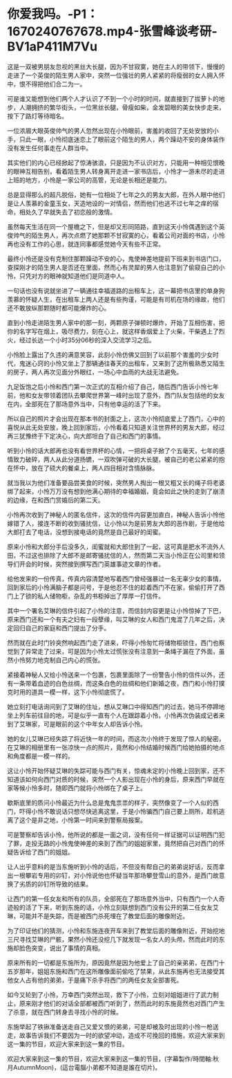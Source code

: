 # 你爱我吗。-P1：1670240767678.mp4-张雪峰谈考研-BV1aP411M7Vu

这是一双被男朋友忽视的黑丝大长腿，因为不甘寂寞，她在主人的带领下，慢慢的走进了一个英俊的陌生男人家中，突然一位强壮的男人紧紧的将瘦弱的女人拥入怀中，恨不得把他们合二为一。

可是谁又能想到他们两个人才认识了不到一个小时的时间，就直接到了拔萝卜的地步，人潮拥挤的繁华街头，一位黑丝长腿，骨瘦如柴，金发碧眼的美女快步走来，按下了路灯等待暗名。

一位浓眉大眼英俊帅气的男人忽然出现在小怜眼前，害羞的收回了无处安放的小手，只此一眼，小怜彻底迷恋上了眼前这个陌生的男人，两个躁动不安的身体装作没有发生任何事走在人群当中。

其实他们的内心已经掀起了惊涛骇浪，只是因为不认识对方，只能用一种相见恨晚的眼神互相告别，看着陌生男人转身离开走进一家书店后，小怜才一游未尽的走进上班的地方，小怜是一家公司的高管，无论是长相还是能力。

总是显得那么的超凡脱俗，她有一位相处了七年之久的男友大郎，在外人眼中他们是让人羡慕的金童玉女，天造地设的一对情侣，然而他们也逃不过七年之痒的宿命，相处久了早就失去了初恋般的激情。

虽然每天生活在同一个屋檐之下，但是却又形同陌路，直到这天小怜偶遇到这个英俊帅气的陌生男人，再次点燃了她那颗不甘寂寞的心，看着公司对面的书店，小怜再也没有工作的心思，就连同事都感觉她今天有些不正常。

最终小怜还是没有克制住那颗躁动不安的心，鬼使神差地提前下班来到书店门口，查探刚才的陌生男人是否还在里面，然而心有灵犀的男人也注意到了偷窥自己的小怜，只凭对方的眼神就知道他们是同道中人。

一句话也没有说就坐进了一辆通往幸福道路的出租车上，这一幕把书店里的单身狗羡慕的怀疑人生，在出租车上两人还是有些拘谨，可能是有司机在场的缘故，他们还不敢放纵那颗随时都可能爆炸的心。

直到小怜走进陌生男人家中的那一刻，两颗原子弹顿时爆炸，开始了互相伤害，把你的名字写在烟上，吸尽费力，刻在心上，就这样香烟爱上了火柴，干柴遇上了烈火，经过长达一个小时35分06秒的深入交流学习之后。

小怜脸上露出了久违的满意笑容，此刻小怜仿佛又回到了以前那个害羞的少女时代，鬼迷心窍的小怜又坐上了那辆通往春天的出租车，又来到了这所极熟悉又陌生的房子，两人再次见面分外眼红，一场心中血雨的大战无法避免。

九足饭饱之后小怜和西门第一次正式的互相介绍了自己，随后西门告诉小怜七年前，他和女友带领着团队去攀爬世界第一峰时出现了意外，西门队友包括他的女友在内，全部死在了那场意外当中，只有他幸运的活了下来。

所以自己的照片才会出现在那本书的封面之上，这次小怜彻底爱上了西门，心中的喜悦从此无处安放，晚上回到家后，小怜看着只知道关注世界杯的男友大郎，经过再三犹豫终于下定决心，向大郎坦白了自己和西门的事情。

听到小怜的话大郎再也没有看世界杯的心情，一把将桌子掀了个五毫天，七年的感情致力破碎，两人从此分道扬镳，一双吹弹可破的大长腿，被自己的老公紧紧的抱在怀中，放在了硕大的餐桌上，两人四目相对含情脉脉。

就当我以为他们准备要品尝美食的时候，突然男人掏出一根又粗又长的绳子将老婆绑了起来，小怜万万没有想到他满心期待的幸福婚姻，竟会如此之快的走到了崩溃的边缘，在和西门赏婚后的第二天。

小怜再次收到了神秘人的匿名信件，这次的信件内容更加直白，神秘人告诉小怜他嫁错了人，接连不断的收到骚扰信，让小怜以为是前男友大郎的恶作剧，于是他给大郎打去了电话，没想到接电话的竟然是自己最好的闺蜜。

原来小怜和大郎分手后没多久，闺蜜就和大郎住到了一起，这可真是肥水不流外人田，不过这也排除了大郎不是邮寄骚扰信的人，然而第二天当小怜正在公司里和领导们开会的时候，突然接到撰写西门英雄事迹文章的作者。

给他发来的一份传真，传真内容清楚地写着西门曾经强暴过一名无辜少女的事情，回到家后的小怜满脑子都是问号，于是他忍不住的趁着西门不在家，偷偷打开了西门上了锁的私人储物柜，杂乱的书柜掉出了厚厚一打信件。

其中一个署名艾琳的信件引起了小怜的注意，而信封内容更是让小怜惊掉了下巴，原来西门还和一个有夫之妇有一段孽缘，叫艾琳的女人和西门鬼混了几年之后，决定回归自己的家庭和西门提出了分手。

然而就在此时门铃突然响起西门走了进来，吓得小怜匆忙将储物柜锁住，西门也察觉到了异常走了过来，可是因为小怜太过慌张没有注意到一条绳子漏在了外面，虽然小怜努力地克制自己内心的慌张。

紧接着神秘人又给小怜送来一个包裹，包裹里面除了一份警告小怜的信件以外，还有一条带着血迹的白色丝绸，而这条白色的丝绸和他们新婚之夜，西门和小怜打撲克时用的道具一模一样，这下小怜彻底慌了。

她立刻打电话询问到了艾琳的住址，想从艾琳口中得知西门的过去，她马不停蹄地坐上列车前往目的地，可是似乎一直有个人在跟踪着小怜，小怜再次伪装成记者来到了艾琳家，可是眼前的这个中年女人却告诉小怜。

她的女儿艾琳已经失踪了将近快一年的时间，而这次小怜终于发现了惊人的秘密，在艾琳的相册里有一张凉快一点的照片，竟然和小怜结婚时候西门给她拍摄的地点和角度都是一模一样的。

这让小怜开始怀疑艾琳的失踪可能与西门有关，惊魂未定的小怜晚上回到家，还不知道该如何向西门对质的时候，突然一个人影出现在小怜的身后，原来西门早就在家等候小怜多时，随即西门就将小怜绑在了桌子上。

歇斯底里的质问小怜最近为什么总是鬼鬼祟祟的样子，突然像变了一个人似的西门，吓得小怜不敢说话只想尽快逃离这里，于是小怜骗西门自己要上厕所，趁机逃离了这个是非之地，小怜第一时间来到警察局报案。

可是警察却告诉小怜，他所说的都是一面之词，没有任何一样证据可以证明西门犯了罪，走投无路的小怜鬼使神差的来到了西门的姐姐家里，竟然把自己对西门的怀疑告诉给了西门的姐姐。

让人出乎意料的是当东施听到小怜的话后，不但没有帮自己的弟弟说好话，反而拿出一根攀岩专用的卯钉，对小怜说他也怀疑当年那场攀登雪山的意外，是西门故意换了劣质的卯钉所导致的结果。

让西门的第一任女友和所有的队员，全部死在了那场意外当中，只有西门一个人奇迹般的活了下来，听到东施的话，小怜立刻联想到西门没有公开的第二任女友艾琳，可能并不是失踪，而是被西门杀死埋在了教堂后面的雕像附近。

为了印证他们的猜测，小怜和东施连夜开车来到了教堂后面的雕像附近，开始挖地三尺寻找艾琳的尸骸，果然小怜还没挖几下就发现一名女人的头颅，然而此时的东施却脸色突变，说出了事情的真相。

原来所有的一切都是东施所为，原因竟然是因为他爱上了自己的亲弟弟，在西门十五岁那年，姐姐东施和西门在这所雕像面前偷吃了禁果，从此东施再也无法接受其他女人占有他的弟弟，于是痛下杀手将西门的两任女友全部害死。

如今又轮到了小怜，万幸西门突然出现，救下了小怜，立刻对姐姐进行了武力制止，原来刚才他们的对话全部都被西门听到了，然而此时的东施竟然也对西门产生了杀意，就在西门转身去寻找小怜的时候。

东施举起了铁锹准备送走自己又爱又恨的弟弟，可是却被及时出现的小怜一枪送走，故事告诉我们不要因为一时的欲望冲动，造成不可挽回的措施，欢迎大家来到这一集的节目，欢迎大家来到这一集的节目。

欢迎大家来到这一集的节目，欢迎大家来到这一集的节目，(字幕製作/時間軸:秋月AutumnMoon)，(這台電腦小弟都不知道是誰在切片)。